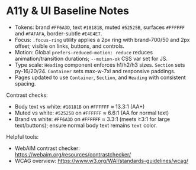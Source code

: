 # A11y & UI Baseline Notes

- Tokens: brand `#FF6A3D`, text `#18181B`, muted `#52525B`, surfaces `#FFFFFF` and `#FAFAFA`, border-subtle `#E4E4E7`.
- Focus: `.focus-ring` utility applies a 2px ring with brand-700/50 and 2px offset; visible on links, buttons, and controls.
- Motion: Global `prefers-reduced-motion: reduce` reduces animation/transition durations; `--motion-ok` CSS var set for JS.
- Type scale: `Heading` component enforces h1/h2/h3 sizes. `Section` sets py-16/20/24. `Container` sets max-w-7xl and responsive paddings.
- Pages updated to use `Container`, `Section`, and `Heading` with consistent spacing.

Contrast checks:
- Body text vs white: `#18181B` on `#FFFFFF` ≈ 13.3:1 (AA+)
- Muted vs white: `#52525B` on `#FFFFFF` ≈ 6.6:1 (AA for normal text)
- Brand vs white: `#FF6A3D` on `#FFFFFF` ≈ 3.3:1 (meets ≥3:1 for large text/buttons); ensure normal body text remains `text` color.

Helpful tools:
- WebAIM contrast checker: https://webaim.org/resources/contrastchecker/
- WCAG overview: https://www.w3.org/WAI/standards-guidelines/wcag/
